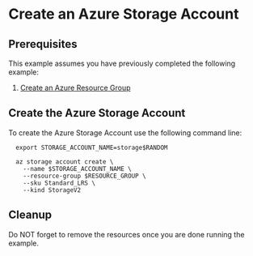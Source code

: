 
# Create an Azure Storage Account

## Prerequisites

This example assumes you have previously completed the following example:

1. [Create an Azure Resource Group](../../group/create/)

## Create the Azure Storage Account

To create the Azure Storage Account use the following command line:

```shell
  export STORAGE_ACCOUNT_NAME=storage$RANDOM

  az storage account create \
    --name $STORAGE_ACCOUNT_NAME \
    --resource-group $RESOURCE_GROUP \
    --sku Standard_LRS \
    --kind StorageV2
```

## Cleanup

Do NOT forget to remove the resources once you are done running the example.
